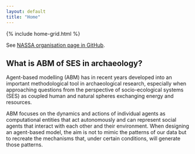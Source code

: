 ```yaml
---
layout: default
title: "Home"
---
```

{% include home-grid.html %}

See [NASSA organisation page in GitHub](https://github.com/Archaeology-ABM).

## What is ABM of SES in archaeology?

Agent-based modelling (ABM) has in recent years developed into an important methodological tool in archaeological research, especially when approaching questions from the perspective of socio-ecological systems (SES) as coupled human and natural spheres exchanging energy and resources.

ABM focuses on the dynamics and actions of individual agents as computational entities that act autonomously and can represent social agents that interact with each other and their environment. When designing an agent-based model, the aim is not to mimic the patterns of our data but to recreate the mechanisms that, under certain conditions, will generate those patterns.


